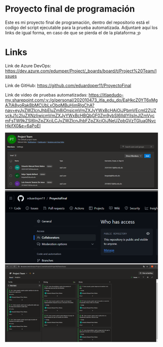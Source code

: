 # Proyecto final de programación
Este es mi proyecto final de programación, dentro del repositorio está el codigo del script ejecutable para la prueba automatizada.
Adjuntaré aquí los links de igual forma, en caso de que se pierda el de la plataforma ;p

# Links
Link de Azure DevOps:
https://dev.azure.com/edumper/Project/_boards/board/t/Project%20Team/Issues

Link de GitHub:
https://github.com/eduardoper11/ProyectoFinal

Link de video de pruebas automatizadas:
https://itlaedudo-my.sharepoint.com/:v:/g/personal/202010473_itla_edu_do/EaHkcZ0YT6xMgA7lA8yoRakBbMCUbLxObqMBuHimRlgChA?nav=eyJyZWZlcnJhbEluZm8iOnsicmVmZXJyYWxBcHAiOiJPbmVEcml2ZUZvckJ1c2luZXNzIiwicmVmZXJyYWxBcHBQbGF0Zm9ybSI6IldlYiIsInJlZmVycmFsTW9kZSI6InZpZXciLCJyZWZlcnJhbFZpZXciOiJNeUZpbGVzTGlua0NvcHkifX0&e=6aPoEI

![Permisos Azure DevOps](/img/Permisos%20en%20Azure%20DevOps.png)
![Permisos GitHub](/img/Permisos%20en%20GitHub.png)
![Historias de usuario](/img/HU%20-%20Azure%20DevOps.png)

